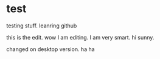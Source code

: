 # test
testing stuff. leanring github


this is the edit. wow I am editing. I am very smart. hi sunny.


changed on desktop version. ha ha